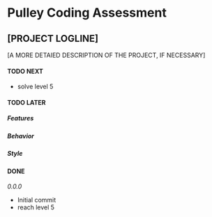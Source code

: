 # Pulley Coding Assessment

## [PROJECT LOGLINE]

[A MORE DETAIED DESCRIPTION OF THE PROJECT, IF NECESSARY]

#### TODO NEXT

- solve level 5

#### TODO LATER

##### Features

##### Behavior

##### Style

#### DONE

_0.0.0_

- Initial commit
- reach level 5
